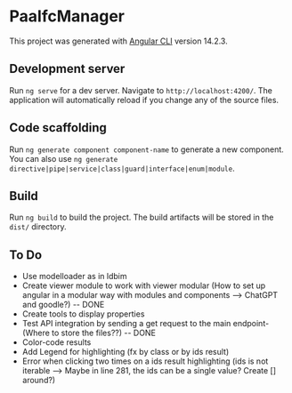# PaaIfcManager

This project was generated with [Angular CLI](https://github.com/angular/angular-cli) version 14.2.3.

## Development server

Run `ng serve` for a dev server. Navigate to `http://localhost:4200/`. The application will automatically reload if you change any of the source files.

## Code scaffolding

Run `ng generate component component-name` to generate a new component. You can also use `ng generate directive|pipe|service|class|guard|interface|enum|module`.

## Build

Run `ng build` to build the project. The build artifacts will be stored in the `dist/` directory.


## To Do
- Use modelloader as in ldbim
- Create viewer module to work with viewer modular (How to set up angular in a modular way with modules and components --> ChatGPT and goodle?) -- DONE
- Create tools to display properties
- Test API integration by sending a get request to the main endpoint- (Where to store the files??) -- DONE
- Color-code results
- Add Legend for highlighting (fx by class or by ids result)
- Error when clicking two times on a ids result highlighting (ids is not iterable --> Maybe in line 281, the ids can be a single value? Create [] around?)
